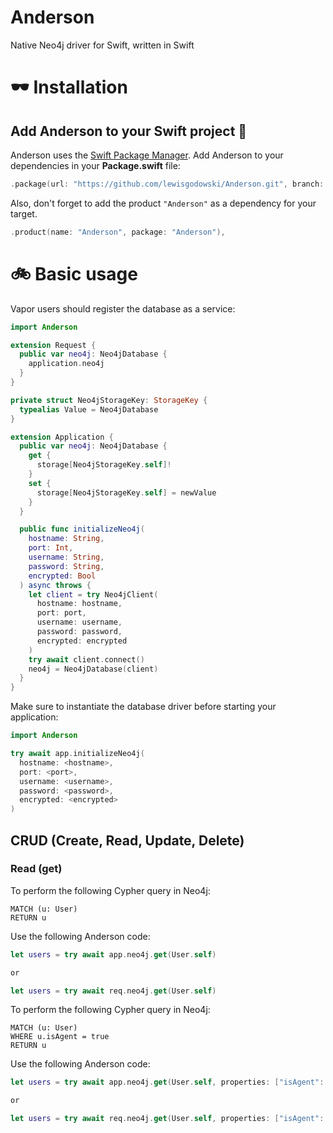 # Anderson
Native Neo4j driver for Swift, written in Swift

# 🕶 Installation

## Add Anderson to your Swift project 🚀

Anderson uses the [Swift Package Manager](https://swift.org/getting-started/#using-the-package-manager). Add Anderson to your dependencies in your **Package.swift** file:

```swift
.package(url: "https://github.com/lewisgodowski/Anderson.git", branch: "develop")
```

Also, don't forget to add the product `"Anderson"` as a dependency for your target.

```swift
.product(name: "Anderson", package: "Anderson"),
```

# 🚲 Basic usage

Vapor users should register the database as a service:

```swift
import Anderson

extension Request {
  public var neo4j: Neo4jDatabase {
    application.neo4j
  }
}

private struct Neo4jStorageKey: StorageKey {
  typealias Value = Neo4jDatabase
}

extension Application {
  public var neo4j: Neo4jDatabase {
    get {
      storage[Neo4jStorageKey.self]!
    }
    set {
      storage[Neo4jStorageKey.self] = newValue
    }
  }

  public func initializeNeo4j(
    hostname: String,
    port: Int,
    username: String,
    password: String,
    encrypted: Bool
  ) async throws {
    let client = try Neo4jClient(
      hostname: hostname,
      port: port,
      username: username,
      password: password,
      encrypted: encrypted
    )
    try await client.connect()
    neo4j = Neo4jDatabase(client)
  }
}
```

Make sure to instantiate the database driver before starting your application:

```swift
import Anderson

try await app.initializeNeo4j(
  hostname: <hostname>,
  port: <port>,
  username: <username>,
  password: <password>,
  encrypted: <encrypted>
)
```

## CRUD (Create, Read, Update, Delete)

### Read (get)

To perform the following Cypher query in Neo4j:

```cypher
MATCH (u: User)
RETURN u
```

Use the following Anderson code:

```swift
let users = try await app.neo4j.get(User.self)

or

let users = try await req.neo4j.get(User.self)
```

To perform the following Cypher query in Neo4j:

```cypher
MATCH (u: User)
WHERE u.isAgent = true
RETURN u
```

Use the following Anderson code:

```swift
let users = try await app.neo4j.get(User.self, properties: ["isAgent": true])

or

let users = try await req.neo4j.get(User.self, properties: ["isAgent": true])
```
